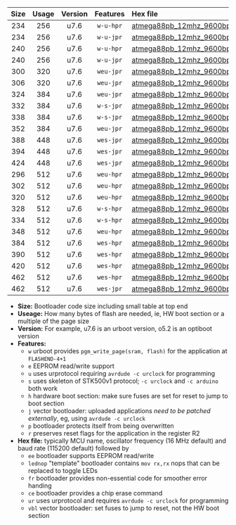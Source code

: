 |Size|Usage|Version|Features|Hex file|
|:-:|:-:|:-:|:-:|:--|
|234|256|u7.6|`w-u-hpr`|[atmega88pb_12mhz_9600bps_ur.hex](https://raw.githubusercontent.com/stefanrueger/urboot/main/atmega88pb_12mhz_9600bps_ur.hex)|
|234|256|u7.6|`w-u-jpr`|[atmega88pb_12mhz_9600bps_ur_vbl.hex](https://raw.githubusercontent.com/stefanrueger/urboot/main/atmega88pb_12mhz_9600bps_ur_vbl.hex)|
|240|256|u7.6|`w-u-hpr`|[atmega88pb_12mhz_9600bps_lednop_ur.hex](https://raw.githubusercontent.com/stefanrueger/urboot/main/atmega88pb_12mhz_9600bps_lednop_ur.hex)|
|240|256|u7.6|`w-u-jpr`|[atmega88pb_12mhz_9600bps_lednop_ur_vbl.hex](https://raw.githubusercontent.com/stefanrueger/urboot/main/atmega88pb_12mhz_9600bps_lednop_ur_vbl.hex)|
|300|320|u7.6|`weu-jpr`|[atmega88pb_12mhz_9600bps_ee_ur_vbl.hex](https://raw.githubusercontent.com/stefanrueger/urboot/main/atmega88pb_12mhz_9600bps_ee_ur_vbl.hex)|
|306|320|u7.6|`weu-jpr`|[atmega88pb_12mhz_9600bps_ee_lednop_ur_vbl.hex](https://raw.githubusercontent.com/stefanrueger/urboot/main/atmega88pb_12mhz_9600bps_ee_lednop_ur_vbl.hex)|
|324|384|u7.6|`weu-jpr`|[atmega88pb_12mhz_9600bps_ee_lednop_fr_ur_vbl.hex](https://raw.githubusercontent.com/stefanrueger/urboot/main/atmega88pb_12mhz_9600bps_ee_lednop_fr_ur_vbl.hex)|
|332|384|u7.6|`w-s-jpr`|[atmega88pb_12mhz_9600bps_vbl.hex](https://raw.githubusercontent.com/stefanrueger/urboot/main/atmega88pb_12mhz_9600bps_vbl.hex)|
|338|384|u7.6|`w-s-jpr`|[atmega88pb_12mhz_9600bps_lednop_vbl.hex](https://raw.githubusercontent.com/stefanrueger/urboot/main/atmega88pb_12mhz_9600bps_lednop_vbl.hex)|
|352|384|u7.6|`weu-jpr`|[atmega88pb_12mhz_9600bps_ee_lednop_fr_ce_ur_vbl.hex](https://raw.githubusercontent.com/stefanrueger/urboot/main/atmega88pb_12mhz_9600bps_ee_lednop_fr_ce_ur_vbl.hex)|
|388|448|u7.6|`wes-jpr`|[atmega88pb_12mhz_9600bps_ee_vbl.hex](https://raw.githubusercontent.com/stefanrueger/urboot/main/atmega88pb_12mhz_9600bps_ee_vbl.hex)|
|394|448|u7.6|`wes-jpr`|[atmega88pb_12mhz_9600bps_ee_lednop_vbl.hex](https://raw.githubusercontent.com/stefanrueger/urboot/main/atmega88pb_12mhz_9600bps_ee_lednop_vbl.hex)|
|424|448|u7.6|`wes-jpr`|[atmega88pb_12mhz_9600bps_ee_lednop_fr_vbl.hex](https://raw.githubusercontent.com/stefanrueger/urboot/main/atmega88pb_12mhz_9600bps_ee_lednop_fr_vbl.hex)|
|296|512|u7.6|`weu-hpr`|[atmega88pb_12mhz_9600bps_ee_ur.hex](https://raw.githubusercontent.com/stefanrueger/urboot/main/atmega88pb_12mhz_9600bps_ee_ur.hex)|
|302|512|u7.6|`weu-hpr`|[atmega88pb_12mhz_9600bps_ee_lednop_ur.hex](https://raw.githubusercontent.com/stefanrueger/urboot/main/atmega88pb_12mhz_9600bps_ee_lednop_ur.hex)|
|320|512|u7.6|`weu-hpr`|[atmega88pb_12mhz_9600bps_ee_lednop_fr_ur.hex](https://raw.githubusercontent.com/stefanrueger/urboot/main/atmega88pb_12mhz_9600bps_ee_lednop_fr_ur.hex)|
|328|512|u7.6|`w-s-hpr`|[atmega88pb_12mhz_9600bps.hex](https://raw.githubusercontent.com/stefanrueger/urboot/main/atmega88pb_12mhz_9600bps.hex)|
|334|512|u7.6|`w-s-hpr`|[atmega88pb_12mhz_9600bps_lednop.hex](https://raw.githubusercontent.com/stefanrueger/urboot/main/atmega88pb_12mhz_9600bps_lednop.hex)|
|348|512|u7.6|`weu-hpr`|[atmega88pb_12mhz_9600bps_ee_lednop_fr_ce_ur.hex](https://raw.githubusercontent.com/stefanrueger/urboot/main/atmega88pb_12mhz_9600bps_ee_lednop_fr_ce_ur.hex)|
|384|512|u7.6|`wes-hpr`|[atmega88pb_12mhz_9600bps_ee.hex](https://raw.githubusercontent.com/stefanrueger/urboot/main/atmega88pb_12mhz_9600bps_ee.hex)|
|390|512|u7.6|`wes-hpr`|[atmega88pb_12mhz_9600bps_ee_lednop.hex](https://raw.githubusercontent.com/stefanrueger/urboot/main/atmega88pb_12mhz_9600bps_ee_lednop.hex)|
|420|512|u7.6|`wes-hpr`|[atmega88pb_12mhz_9600bps_ee_lednop_fr.hex](https://raw.githubusercontent.com/stefanrueger/urboot/main/atmega88pb_12mhz_9600bps_ee_lednop_fr.hex)|
|462|512|u7.6|`wes-hpr`|[atmega88pb_12mhz_9600bps_ee_lednop_fr_ce.hex](https://raw.githubusercontent.com/stefanrueger/urboot/main/atmega88pb_12mhz_9600bps_ee_lednop_fr_ce.hex)|
|462|512|u7.6|`wes-jpr`|[atmega88pb_12mhz_9600bps_ee_lednop_fr_ce_vbl.hex](https://raw.githubusercontent.com/stefanrueger/urboot/main/atmega88pb_12mhz_9600bps_ee_lednop_fr_ce_vbl.hex)|

- **Size:** Bootloader code size including small table at top end
- **Useage:** How many bytes of flash are needed, ie, HW boot section or a multiple of the page size
- **Version:** For example, u7.6 is an urboot version, o5.2 is an optiboot version
- **Features:**
  + `w` urboot provides `pgm_write_page(sram, flash)` for the application at `FLASHEND-4+1`
  + `e` EEPROM read/write support
  + `u` uses urprotocol requiring `avrdude -c urclock` for programming
  + `s` uses skeleton of STK500v1 protocol; `-c urclock` and `-c arduino` both work
  + `h` hardware boot section: make sure fuses are set for reset to jump to boot section
  + `j` vector bootloader: uploaded applications *need to be patched externally*, eg, using `avrdude -c urclock`
  + `p` bootloader protects itself from being overwritten
  + `r` preserves reset flags for the application in the register R2
- **Hex file:** typically MCU name, oscillator frequency (16 MHz default) and baud rate (115200 default) followed by
  + `ee` bootloader supports EEPROM read/write
  + `lednop` "template" bootloader contains `mov rx,rx` nops that can be replaced to toggle LEDs
  + `fr` bootloader provides non-essential code for smoother error handing
  + `ce` bootloader provides a chip erase command
  + `ur` uses urprotocol and requires `avrdude -c urclock` for programming
  + `vbl` vector bootloader: set fuses to jump to reset, not the HW boot section
